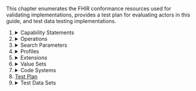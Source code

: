 This chapter enumerates the FHIR conformance resources used for validating implementations, provides a test
plan for evaluating actors in this guide, and test data testing implementations.

<ol>
    <li id='capabilities'><details><summary>Capability Statements</summary><ol>
           {% include list-simple-capabilitystatements.xhtml %}
        </ol></details>
    </li>
    <li><details><summary>Operations</summary><ol>
           {% include list-simple-operationdefinitions.xhtml %}
        </ol></details>
    </li>
    <li><details><summary>Search Parameters</summary><ol>
           {% include list-simple-searchparameters.xhtml %}
        </ol></details>
    </li>
    <li><details><summary>Profiles</summary><ol>
           {% include list-simple-profiles.xhtml %}
        </ol></details>
    </li>
    <li><details><summary>Extensions</summary><ol>
           {% include list-simple-extensions.xhtml %}
        </ol></details>
    </li>
    <li><details><summary>Value Sets</summary><ol>
           {% include list-simple-valuesets.xhtml %}
        </ol></details>
    </li>
    <li><details><summary>Code Systems</summary><ol>
           {% include list-simple-codesystems.xhtml %}
        </ol></details>
    </li>
    <li><a href='test_plan.html'>Test Plan</a></li>
    <li><details><summary>Test Data Sets</summary><ol>
        <li><a href='hospital_capacity_examples.html'>Hospital Capacity Measure and Report Examples</a></li>
        <li><a href='laboratory_reporting_examples.html'>Laboratory Reporting Measure and Report Examples</a></li>
        <li><a href='automation_testing_examples.html'>Automation Testing Data</a></li>
        </ol></details>
    </li>
</ol>